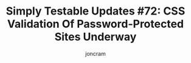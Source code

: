 ---
title: "Simply Testable Updates #72: CSS Validation Of Password-Protected Sites Underway"
author: joncram
newsletter_meta:
    issue_number: 72nd
    url: https://us5.campaign-archive1.com/?u=ac75e33d993d2b502e333ddd0&amp;id=d0d2384f66
    highlights:
        - No newsletter last week, the holiday period distracted me
        - CSS validation for password-protected sites is underway
    closing_sentence: Expect the next newsletter a week from now on January 15.
---